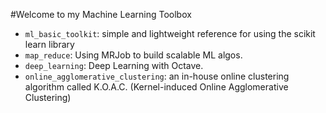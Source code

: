 #Welcome to my Machine Learning Toolbox

- `ml_basic_toolkit`: simple and lightweight reference for using the scikit learn library
- `map_reduce`: Using MRJob to build scalable ML algos.
- `deep_learning`: Deep Learning with Octave.
- `online_agglomerative_clustering`: an in-house online clustering algorithm called K.O.A.C. (Kernel-induced Online Agglomerative Clustering)